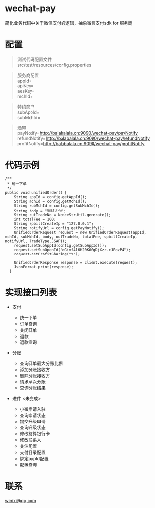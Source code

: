 # wechat-pay

简化业务代码中关于微信支付的逻辑，抽象微信支付sdk for 服务商

# 配置

> 测试代码配置文件  
src/test/resources/config.properties

> 服务商配置  
appId=  
apiKey=  
aesKey=  
mchId=

> 特约商户  
subAppId=  
subMchId=

> 通知  
payNotify=http://balabalala.cn:9090/wechat-pay/payNotify  
refundNotify=http://balabalala.cn:9090/wechat-pay/refundNotify  
profitNotify=http://balabalala.cn:9090/wechat-pay/profitNotify

# 代码示例

```
/**
 * 统一下单
 */
public void unifiedOrder() {
    String appId = config.getAppId();
    String mchId = config.getMchId();
    String subMchId = config.getSubMchId();
    String body = "测试支付";
    String outTradeNo = NonceStrUtil.generate();
    int totalFee = 100;
    String spbillCreateIp = "127.0.0.1";
    String notifyUrl = config.getPayNotify();
    UnifiedOrderRequest request = new UnifiedOrderRequest(appId, mchId, subMchId, body, outTradeNo, totalFee, spbillCreateIp, notifyUrl, TradeType.JSAPI);
    request.setSubAppId(config.getSubAppId());
    request.setSubOpenId("oGimf4l6H20K00gDjXzr-cJFozP4");
    request.setProfitSharing("Y");

    UnifiedOrderResponse response = client.execute(request);
    JsonFormat.print(response);
  }
```

# 实现接口列表

* 支付
    * 统一下单
    * 订单查询
    * 关闭订单
    * 退款
    * 退款查询

* 分账
    * 查询订单最大分账比例
    * 添加分账接收方
    * 删除分账接收方
    * 请求单次分账
    * 查询分账结果

* 进件  <未完成>
    * 小微申请入驻
    * 查询申请状态
    * 提交升级申请
    * 查询升级状态
    * 修改结算银行卡
    * 修改联系人
    * 关注配置
    * 支付目录配置
    * 绑定appId配置
    * 配置查询


# 联系 

winixi@qq.com
